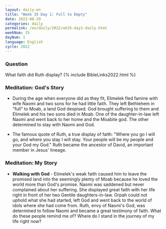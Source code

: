 ```yaml
---
layout: daily-en
title: "Week 35 Day 1: Full to Empty"
date: 2022-08-29
categories: daily
permalink: /en/daily/2022/wk35-day1-daily.html
weekNum: 35
dayNum: 1
language: English
cycle: 2022
---
```

### Question     
What faith did Ruth display?
{% include BibleLinks2022.html %} 

### Meditation: God's Story   
+ During the age when everyone did as they fit, Elimelek fled famine with wife Naomi and two sons for he had little faith. They left Bethlehem in "full" to Moab, a land God despised. God brought suffering to them and Elimelek and his two sons died in Moab. One of the daughter-in-law left Naomi and went back to her home and the Moabite god. The other determined to stay with Naomi and God. 

+ The famous quote of Ruth, a true display of faith: "Where you go I will go, and where you stay I will stay. Your people will be my people and your God my God." Ruth became the ancestor of David, an important member in Jesus' lineage. 

### Meditation: My Story   
+ **Walking with God** - Elimelek's weak faith caused him to leave the promised land into the seemingly plenty of Moab because he loved the world more than God's promise. Naomi was saddened but never complained about her suffering. She displayed great faith with her life right in front of her two Gentile daughters-in-law. Orpah could not uphold what she had started, left God and went back to the world of idols where she had come from. Ruth, envy of Naomi's God, was determined to follow Naomi and became a great testimony of faith. What do these people remind me of? Where do I stand in the journey of my life right now? 
